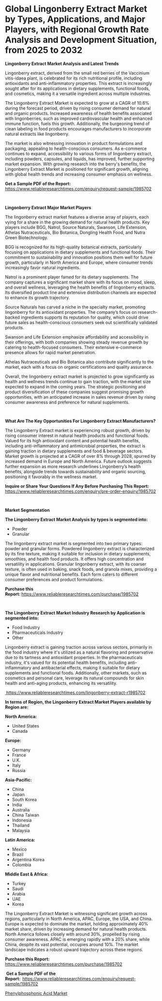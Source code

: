 <p><h1>Global Lingonberry Extract Market by Types, Applications, and Major Players, with Regional Growth Rate Analysis and Development Situation, from 2025 to 2032</h1></p><p><strong>Lingonberry Extract Market Analysis and Latest Trends</strong></p>
<p><p>Lingonberry extract, derived from the small red berries of the Vaccinium vitis-idaea plant, is celebrated for its rich nutritional profile, including antioxidants and anti-inflammatory properties. This extract is increasingly sought after for its applications in dietary supplements, functional foods, and cosmetics, making it a versatile ingredient across multiple industries.</p><p>The Lingonberry Extract Market is expected to grow at a CAGR of 10.6% during the forecast period, driven by rising consumer demand for natural and organic products. Increased awareness of health benefits associated with lingonberries, such as improved cardiovascular health and enhanced immune function, fuels this growth. Additionally, the burgeoning trend of clean labeling in food products encourages manufacturers to incorporate natural extracts like lingonberry.</p><p>The market is also witnessing innovation in product formulations and packaging, appealing to health-conscious consumers. As e-commerce continues to expand, accessibility to various forms of lingonberry extract, including powders, capsules, and liquids, has improved, further supporting market expansion. With growing research into the berry's benefits, the Lingonberry Extract Market is positioned for significant growth, aligning with global health trends and increasing consumer emphasis on wellness.</p></p>
<p><strong>Get a Sample PDF of the Report:&nbsp;</strong> <a href="https://www.reliableresearchtimes.com/enquiry/request-sample/1985702?utm_campaign=2204&utm_medium=2&utm_source=Github&utm_content=ia&utm_term=01042025&utm_id=lingonberry-extract">https://www.reliableresearchtimes.com/enquiry/request-sample/1985702</a></p>
<p>&nbsp;</p>
<p><strong>Lingonberry Extract Major Market Players</strong></p>
<p><p>The lingonberry extract market features a diverse array of players, each vying for a share in the growing demand for natural health products. Key players include BGG, Natrol, Source Naturals, Swanson, Life Extension, Athelas Nutraceuticals, Bio Botanica, Dongling Health Food, and Nutra Green Biotechnology. </p><p>BGG is recognized for its high-quality botanical extracts, particularly focusing on applications in dietary supplements and functional foods. Their commitment to sustainability and innovation positions them well for future growth, particularly in North America and Europe, where consumer trends increasingly favor natural ingredients.</p><p>Natrol is a prominent player famed for its dietary supplements. The company captures a significant market share with its focus on mood, sleep, and overall wellness, leveraging the health benefits of lingonberry extracts. Its diversified product line and extensive distribution channels are expected to enhance its growth trajectory.</p><p>Source Naturals has carved a niche in the specialty market, promoting lingonberry for its antioxidant properties. The company’s focus on research-backed ingredients supports its reputation for quality, which could drive future sales as health-conscious consumers seek out scientifically validated products.</p><p>Swanson and Life Extension emphasize affordability and accessibility in their offerings, with both companies showing steady revenue growth by catering to health-focused consumers. Their extensive e-commerce presence allows for rapid market penetration.</p><p>Athelas Nutraceuticals and Bio Botanica also contribute significantly to the market, each with a focus on organic certifications and quality assurance.</p><p>Overall, the lingonberry extract market is projected to grow significantly as health and wellness trends continue to gain traction, with the market size expected to expand in the coming years. The strategic positioning and product diversification of these companies suggest promising growth opportunities, with an anticipated increase in sales revenue driven by rising consumer awareness and preference for natural supplements.</p></p>
<p>&nbsp;</p>
<p><strong>What Are The Key Opportunities For Lingonberry Extract Manufacturers?</strong></p>
<p><p>The Lingonberry Extract market is experiencing robust growth, driven by rising consumer interest in natural health products and functional foods. Valued for its high antioxidant content and potential health benefits, including anti-inflammatory and antimicrobial properties, the extract is gaining traction in dietary supplements and food & beverage sectors. Market growth is projected at a CAGR of over 8% through 2028, spurred by increased demand in Europe and North America. Future outlook suggests further expansion as more research underlines Lingonberry’s health benefits, alongside trends towards sustainability and organic sourcing, positioning it favorably in the wellness market.</p></p>
<p><strong>Inquire or Share Your Questions If Any Before Purchasing This Report:</strong> <a href="https://www.reliableresearchtimes.com/enquiry/pre-order-enquiry/1985702?utm_campaign=2204&utm_medium=2&utm_source=Github&utm_content=ia&utm_term=01042025&utm_id=lingonberry-extract">https://www.reliableresearchtimes.com/enquiry/pre-order-enquiry/1985702</a></p>
<p>&nbsp;</p>
<p><strong>Market Segmentation</strong></p>
<p><strong>The Lingonberry Extract Market Analysis by types is segmented into:</strong></p>
<p><ul><li>Powder</li><li>Granular</li></ul></p>
<p><p>The lingonberry extract market is segmented into two primary types: powder and granular forms. Powdered lingonberry extract is characterized by its fine texture, making it suitable for inclusion in dietary supplements, smoothies, and health food products. It offers high concentration and versatility in applications. Granular lingonberry extract, with its coarser texture, is often used in baking, snack foods, and granola mixes, providing a unique flavor and nutritional benefits. Each form caters to different consumer preferences and product formulations.</p></p>
<p><strong>Purchase this Report:&nbsp;</strong><a href="https://www.reliableresearchtimes.com/purchase/1985702?utm_campaign=2204&utm_medium=2&utm_source=Github&utm_content=ia&utm_term=01042025&utm_id=lingonberry-extract">https://www.reliableresearchtimes.com/purchase/1985702</a></p>
<p>&nbsp;</p>
<p><strong>The Lingonberry Extract Market Industry Research by Application is segmented into:</strong></p>
<p><ul><li>Food Industry</li><li>Pharmaceuticals Industry</li><li>Other</li></ul></p>
<p><p>Lingonberry extract is gaining traction across various sectors, primarily in the food industry where it's utilized as a natural flavoring and preservative due to its tartness and antioxidant properties. In the pharmaceuticals industry, it's valued for its potential health benefits, including anti-inflammatory and antibacterial effects, making it suitable for dietary supplements and functional foods. Additionally, other markets, such as cosmetics and personal care, leverage its natural compounds for skin health and anti-aging products, enhancing its versatility.</p></p>
<p><a href="https://www.reliableresearchtimes.com/lingonberry-extract-r1985702?utm_campaign=2204&utm_medium=2&utm_source=Github&utm_content=ia&utm_term=01042025&utm_id=lingonberry-extract">&nbsp;https://www.reliableresearchtimes.com/lingonberry-extract-r1985702</a></p>
<p><strong>In terms of Region, the Lingonberry Extract Market Players available by Region are:</strong></p>
<p>
    <p> <strong> North America: </strong>
        <ul>
            <li>United States</li>
            <li>Canada</li>
        </ul>
        </p> 
    <p> <strong> Europe: </strong>
        <ul>
            <li>Germany</li>
            <li>France</li>
            <li>U.K.</li>
            <li>Italy</li>
            <li>Russia</li>
        </ul>
        </p> 
    <p> <strong> Asia-Pacific: </strong>
        <ul>
            <li>China</li>
            <li>Japan</li>
            <li>South Korea</li>
            <li>India</li>
            <li>Australia</li>
            <li>China Taiwan</li>
            <li>Indonesia</li>
            <li>Thailand</li>
            <li>Malaysia</li>
        </ul>
        </p> 
    <p> <strong> Latin America: </strong>
        <ul>
            <li>Mexico</li>
            <li>Brazil</li>
            <li>Argentina Korea</li>
            <li>Colombia</li>
        </ul>
        </p> 
    <p> <strong> Middle East & Africa: </strong>
        <ul>
            <li>Turkey</li>
            <li>Saudi</li>
            <li>Arabia</li>
            <li>UAE</li>
            <li>Korea</li>
        </ul>
    </p>
    </p>
<p><p>The Lingonberry Extract Market is witnessing significant growth across regions, particularly in North America, APAC, Europe, the USA, and China. Europe is expected to dominate the market, holding approximately 40% market share, driven by increasing demand for natural health products. North America follows closely with around 30%, propelled by rising consumer awareness. APAC is emerging rapidly with a 20% share, while China, despite its vast potential, occupies around 10%. The market landscape indicates a robust upward trajectory across these regions.</p></p>
<p><strong>Purchase this Report: </strong><a href="https://www.reliableresearchtimes.com/purchase/1985702?utm_campaign=2204&utm_medium=2&utm_source=Github&utm_content=ia&utm_term=01042025&utm_id=lingonberry-extract">https://www.reliableresearchtimes.com/purchase/1985702</a></p>
<p>&nbsp;<strong>Get a Sample PDF of the Report:&nbsp;&nbsp;</strong><a href="https://www.reliableresearchtimes.com/enquiry/request-sample/1985702?utm_campaign=2204&utm_medium=2&utm_source=Github&utm_content=ia&utm_term=01042025&utm_id=lingonberry-extract">https://www.reliableresearchtimes.com/enquiry/request-sample/1985702</a></p>
<p><strong></strong></p>
<p><p><a href="https://github.com/tona7vba/Market-Research-Report-List-1/blob/main/phenylphosphonic-acid-market.md?utm_campaign=2204&utm_medium=2&utm_source=Github&utm_content=ia&utm_term=01042025&utm_id=lingonberry-extract">Phenylphosphonic Acid Market</a></p></p>